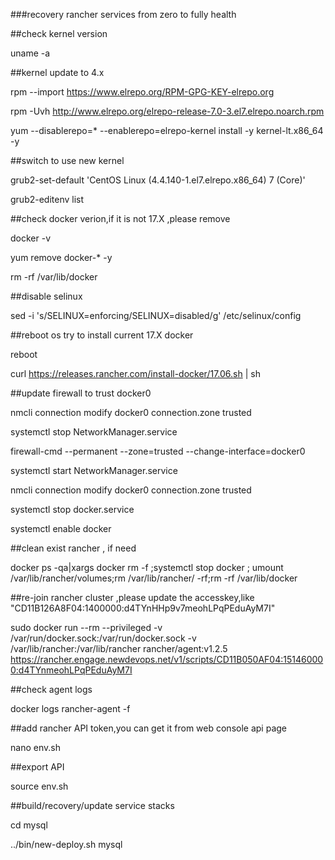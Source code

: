 ###recovery rancher services from zero to fully health

##check kernel version

uname -a

##kernel update to 4.x

rpm --import https://www.elrepo.org/RPM-GPG-KEY-elrepo.org

rpm -Uvh http://www.elrepo.org/elrepo-release-7.0-3.el7.elrepo.noarch.rpm

yum --disablerepo=\* --enablerepo=elrepo-kernel install -y kernel-lt.x86_64 -y

##switch to use new kernel

grub2-set-default 'CentOS Linux (4.4.140-1.el7.elrepo.x86_64) 7 (Core)'

grub2-editenv list


##check docker verion,if it is not 17.X ,please remove

docker -v 

yum remove docker-* -y

rm -rf /var/lib/docker

##disable selinux

sed -i 's/SELINUX=enforcing/SELINUX=disabled/g' /etc/selinux/config


##reboot os try to install current 17.X docker

reboot

curl https://releases.rancher.com/install-docker/17.06.sh | sh

##update firewall to trust docker0 

nmcli connection modify docker0 connection.zone trusted

systemctl stop NetworkManager.service

firewall-cmd --permanent --zone=trusted --change-interface=docker0

systemctl start NetworkManager.service

nmcli connection modify docker0 connection.zone trusted

systemctl stop docker.service

systemctl enable docker


##clean exist rancher , if need

docker ps -qa|xargs docker rm -f ;systemctl stop docker ; umount /var/lib/rancher/volumes;rm /var/lib/rancher/ -rf;rm -rf /var/lib/docker


##re-join rancher cluster ,please update the accesskey,like "CD11B126A8F04:1400000:d4TYnHHp9v7meohLPqPEduAyM7I"

sudo docker run --rm --privileged -v /var/run/docker.sock:/var/run/docker.sock -v /var/lib/rancher:/var/lib/rancher rancher/agent:v1.2.5 https://rancher.engage.newdevops.net/v1/scripts/CD11B050AF04:151460000:d4TYnmeohLPqPEduAyM7I

##check agent logs

docker logs rancher-agent -f 


##add rancher API token,you can get it from web console api page

nano env.sh

##export API

source env.sh

##build/recovery/update service stacks

cd mysql

../bin/new-deploy.sh mysql

